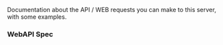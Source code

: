 Documentation about the API / WEB requests you can make to this server, with some examples.

### WebAPI Spec
